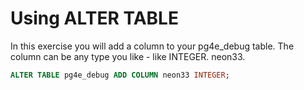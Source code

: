 # Using ALTER TABLE

In this exercise you will add a column to your pg4e_debug table. The column can be any type you like - like INTEGER. neon33.

```SQL
ALTER TABLE pg4e_debug ADD COLUMN neon33 INTEGER;
```
